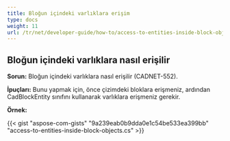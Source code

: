 ```yaml
---
title: Bloğun içindeki varlıklara erişim
type: docs
weight: 11
url: /tr/net/developer-guide/how-to/access-to-entities-inside-block-objects/
---
```


## **Bloğun içindeki varlıklara nasıl erişilir**

**Sorun:** Bloğun içindeki varlıklara nasıl erişilir (CADNET-552).

**İpuçları:** Bunu yapmak için, önce çizimdeki bloklara erişmeniz, ardından CadBlockEntity sınıfını kullanarak varlıklara erişmeniz gerekir.

**Örnek:**

{{< gist "aspose-com-gists" "9a239eab0b9dda0e1c54be533ea399bb" "access-to-entities-inside-block-objects.cs" >}}
